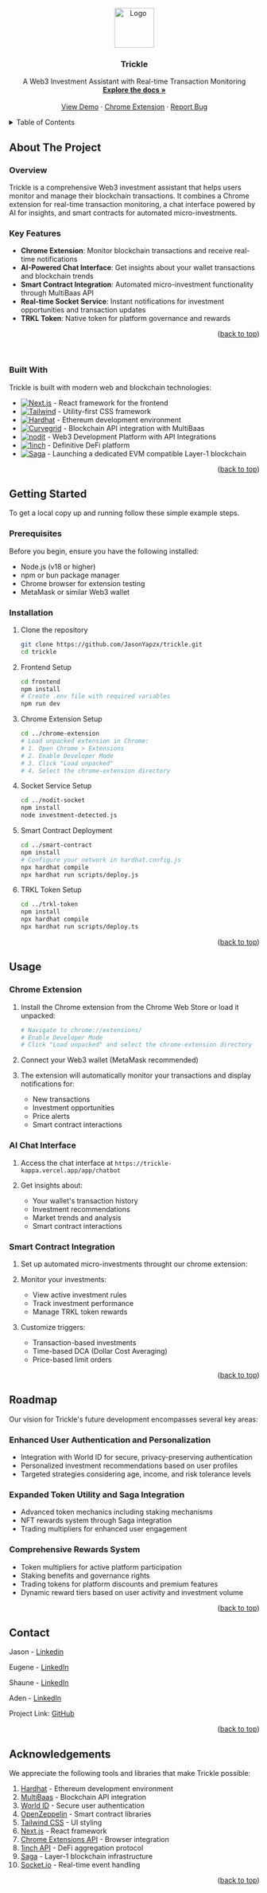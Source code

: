 <div id="top"></div>

<!-- PROJECT LOGO -->
<br />
<div align="center">
  <a href="https://github.com/yourusername/trickle">
    <img src="./frontend/public/trickle_icon.png" alt="Logo" width="80" height="80">
  </a>

  <h3 align="center">Trickle</h3>

  <p align="center">
    A Web3 Investment Assistant with Real-time Transaction Monitoring
    <br />
    <a href="https://github.com/JasonYapzx/trickle"><strong>Explore the docs »</strong></a>
    <br />
    <br />
    <a href="#">View Demo</a>
    ·
    <a href="#">Chrome Extension</a>
    ·
    <a href="#">Report Bug</a>
  </p>
</div>

<!-- TABLE OF CONTENTS -->
<details>
  <summary>Table of Contents</summary>
  <ol>
    <li>
      <a href="#about-the-project">About The Project</a>
      <ul>
        <li><a href="#built-with">Built With</a></li>
      </ul>
    </li>
    <li>
      <a href="#getting-started">Getting Started</a>
      <ul>
        <li><a href="#prerequisites">Prerequisites</a></li>
        <li><a href="#installation">Installation</a></li>
      </ul>
    </li>
    <li><a href="#usage">Usage</a></li>
    <li><a href="#roadmap">Roadmap</a></li>
    <li><a href="#contact">Contact</a></li>
    <li><a href="#acknowledgements">Acknowledgements</a></li>
  </ol>
</details>

<!-- ABOUT THE PROJECT -->

## About The Project

<h3>Overview</h3>

Trickle is a comprehensive Web3 investment assistant that helps users monitor and manage their blockchain transactions. It combines a Chrome extension for real-time transaction monitoring, a chat interface powered by AI for insights, and smart contracts for automated micro-investments.

<h3>Key Features</h3>

- **Chrome Extension**: Monitor blockchain transactions and receive real-time notifications
- **AI-Powered Chat Interface**: Get insights about your wallet transactions and blockchain trends
- **Smart Contract Integration**: Automated micro-investment functionality through MultiBaas API
- **Real-time Socket Service**: Instant notifications for investment opportunities and transaction updates
- **TRKL Token**: Native token for platform governance and rewards

<p align="right">(<a href="#top">back to top</a>)</p>

<br />

### Built With

Trickle is built with modern web and blockchain technologies:

- [![Next.js][nextjs]][nextjs-url] - React framework for the frontend
- [![Tailwind][tailwind]][tailwind-url] - Utility-first CSS framework
- [![Hardhat][hardhat]][hardhat-url] - Ethereum development environment
- [![Curvegrid][curvegrid]][curvegrid-url] - Blockchain API integration with MultiBaas
- [![nodit][nodit]][nodit-url] - Web3 Development Platform with API Integrations
- [![1inch][1inch]][1inch-url] - Definitive DeFi platform
- [![Saga][saga]][saga-url] - Launching a dedicated EVM compatible Layer-1 blockchain

[hardhat]: https://img.shields.io/badge/Hardhat-181A1F?style=for-the-badge
[hardhat-url]: https://hardhat.org
[socketio-url]: https://socket.io
[curvegrid]: https://img.shields.io/badge/CurveGrid-E13839?style=for-the-badge
[curvegrid-url]: https://www.curvegrid.com/multibaas
[nodit-url]: https://nodit.io/
[nodit]: https://img.shields.io/badge/nodit-04D179?style=for-the-badge
[1inch-url]: https://1inch.io/
[1inch]: https://img.shields.io/badge/1inch-190926?style=for-the-badge
[saga-url]: https://www.saga.xyz/
[saga]: https://img.shields.io/badge/saga-ffffff?style=for-the-badge

<p align="right">(<a href="#top">back to top</a>)</p>

<!-- GETTING STARTED -->

## Getting Started

To get a local copy up and running follow these simple example steps.

### Prerequisites

Before you begin, ensure you have the following installed:

- Node.js (v18 or higher)
- npm or bun package manager
- Chrome browser for extension testing
- MetaMask or similar Web3 wallet

### Installation

1. Clone the repository
   ```sh
   git clone https://github.com/JasonYapzx/trickle.git
   cd trickle
   ```

2. Frontend Setup
   ```sh
   cd frontend
   npm install
   # Create .env file with required variables
   npm run dev
   ```

3. Chrome Extension Setup
   ```sh
   cd ../chrome-extension
   # Load unpacked extension in Chrome:
   # 1. Open Chrome > Extensions
   # 2. Enable Developer Mode
   # 3. Click "Load unpacked"
   # 4. Select the chrome-extension directory
   ```

4. Socket Service Setup
   ```sh
   cd ../nodit-socket
   npm install
   node investment-detected.js
   ```

5. Smart Contract Deployment
   ```sh
   cd ../smart-contract
   npm install
   # Configure your network in hardhat.config.js
   npx hardhat compile
   npx hardhat run scripts/deploy.js
   ```

6. TRKL Token Setup
   ```sh
   cd ../trkl-token
   npm install
   npx hardhat compile
   npx hardhat run scripts/deploy.ts
   ```

<p align="right">(<a href="#top">back to top</a>)</p>

<!-- USAGE EXAMPLES -->

## Usage

<h3>Chrome Extension</h3>

1. Install the Chrome extension from the Chrome Web Store or load it unpacked:
   ```sh
   # Navigate to chrome://extensions/
   # Enable Developer Mode
   # Click "Load unpacked" and select the chrome-extension directory
   ```

2. Connect your Web3 wallet (MetaMask recommended)

3. The extension will automatically monitor your transactions and display notifications for:
   - New transactions
   - Investment opportunities
   - Price alerts
   - Smart contract interactions

<h3>AI Chat Interface</h3>

1. Access the chat interface at `https://trickle-kappa.vercel.app/app/chatbot`

2. Get insights about:
   - Your wallet's transaction history
   - Investment recommendations
   - Market trends and analysis
   - Smart contract interactions

<h3>Smart Contract Integration</h3>

1. Set up automated micro-investments throught our chrome extension:

2. Monitor your investments:
   - View active investment rules
   - Track investment performance
   - Manage TRKL token rewards

3. Customize triggers:
   - Transaction-based investments
   - Time-based DCA (Dollar Cost Averaging)
   - Price-based limit orders

<p align="right">(<a href="#top">back to top</a>)</p>

<!-- ROADMAP -->

## Roadmap

Our vision for Trickle's future development encompasses several key areas:

### Enhanced User Authentication and Personalization
- Integration with World ID for secure, privacy-preserving authentication
- Personalized investment recommendations based on user profiles
- Targeted strategies considering age, income, and risk tolerance levels

### Expanded Token Utility and Saga Integration
- Advanced token mechanics including staking mechanisms
- NFT rewards system through Saga integration
- Trading multipliers for enhanced user engagement

### Comprehensive Rewards System
- Token multipliers for active platform participation
- Staking benefits and governance rights
- Trading tokens for platform discounts and premium features
- Dynamic reward tiers based on user activity and investment volume

<p align="right">(<a href="#top">back to top</a>)</p>

<!-- CONTACT -->

## Contact

Jason - [Linkedin](https://www.linkedin.com/in/ja-sony/)

Eugene - [LinkedIn](https://www.linkedin.com/in/eugenetayyj/)

Shaune - [LinkedIn](https://www.linkedin.com/in/shauneang/)

Aden - [LinkedIn](https://www.linkedin.com/in/aden-teo/)

Project Link: [GitHub](https://github.com/JasonYapzx/trickle)

<p align="right">(<a href="#top">back to top</a>)</p>

<!-- ACKNOWLEDGEMENTS --> 

## Acknowledgements
We appreciate the following tools and libraries that make Trickle possible:

1. [Hardhat](https://hardhat.org/) - Ethereum development environment
2. [MultiBaas](https://www.curvegrid.com/multibaas) - Blockchain API integration
3. [World ID](https://worldcoin.org/world-id) - Secure user authentication
4. [OpenZeppelin](https://www.openzeppelin.com/) - Smart contract libraries
5. [Tailwind CSS](https://tailwindcss.com/) - UI styling
6. [Next.js](https://nextjs.org/) - React framework
7. [Chrome Extensions API](https://developer.chrome.com/docs/extensions/) - Browser integration
8. [1inch API](https://1inch.io/api/) - DeFi aggregation protocol
9. [Saga](https://www.saga.xyz/) - Layer-1 blockchain infrastructure
10. [Socket.io](https://socket.io/) - Real-time event handling

<p align="right">(<a href="#top">back to top</a>)</p>

<!-- MARKDOWN LINKS & IMAGES -->
<!-- https://www.markdownguide.org/basic-syntax/#reference-style-links -->

[nextjs]: https://img.shields.io/badge/Next-black?style=for-the-badge&logo=next.js&logoColor=white
[nextjs-url]: https://nextjs.org/
[tailwind]: https://img.shields.io/badge/tailwindcss-%2338B2AC.svg?style=for-the-badge&logo=tailwind-css&logoColor=white
[tailwind-url]: https://tailwindcss.com/
